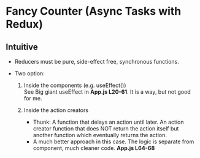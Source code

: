 # Fancy Counter (Async Tasks with Redux)

## Intuitive

- Reducers must be pure, side-effect free, synchronous functions.
- Two option: </br>

  1. Inside the components (e.g. useEffect())</br>
     See Big giant useEffect in **App.js L20-61**. It is a way, but not good for me.

  2. Inside the action creators</br>
     - Thunk: A function that delays an action until later. An action creator function that does NOT return the action itself but another function which eventually returns the action.
     - A much better approach in this case. The logic is separate from component, much cleaner code. **App.js L64-68**
